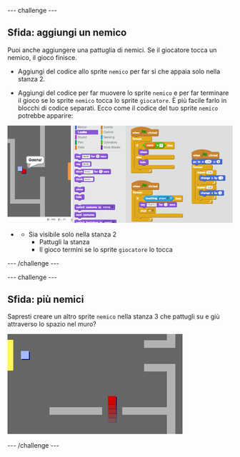 \--- challenge \---

## Sfida: aggiungi un nemico

Puoi anche aggiungere una pattuglia di nemici. Se il giocatore tocca un nemico, il gioco finisce.

+ Aggiungi del codice allo sprite `nemico` per far sì che appaia solo nella stanza 2.

+ Aggiungi del codice per far muovere lo sprite `nemico` e per far terminare il gioco se lo sprite `nemico` tocca lo sprite `giocatore`. È più facile farlo in blocchi di codice separati. Ecco come il codice del tuo sprite `nemico` potrebbe apparire:

![screenshot](images/world-enemy-code.png)

+ + Sia visibile solo nella stanza 2
    + Pattugli la stanza
    + Il gioco termini se lo sprite `giocatore` lo tocca

\--- /challenge \---

\--- challenge \---

## Sfida: più nemici

Sapresti creare un altro sprite `nemico` nella stanza 3 che pattugli su e giù attraverso lo spazio nel muro?

![screenshot](images/world-enemy2.png)

\--- /challenge \---